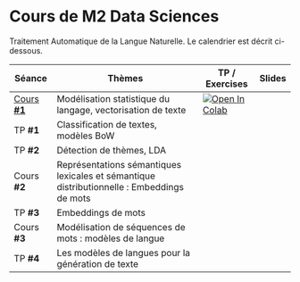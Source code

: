 # Cours de M2 Data Sciences

Traitement Automatique de la Langue Naturelle. Le calendrier est décrit ci-dessous.

| Séance | Thèmes | TP / Exercises | Slides |
|---|---|---|---| 
| [Cours **#1**](https://github.com/AntoineSimoulin/m2-data-sciences/tree/master/Cours%201%20-%20Mod%C3%A9lisation%20statistique%20du%20langage) | Modélisation statistique du langage, vectorisation de texte | [![Open In Colab](https://colab.research.google.com/assets/colab-badge.svg)](https://colab.research.google.com/github/AntoineSimoulin/m2-data-sciences/blob/master/Cours%201%20-%20Mod%C3%A9lisation%20statistique%20du%20langage/Fr%C3%A9quences%20des%20mots.ipynb) | <a href="https://github.com/AntoineSimoulin/m2-data-sciences/tree/master/Cours%201%20-%20Mod%C3%A9lisation%20statistique%20du%20langage/Cours_1.pdf"> <img src=https://www.svgrepo.com/show/255820/ppt.svg width="15" height="15"></a> |
| TP **#1** | Classification de textes, modèles BoW | |
| TP **#2** | Détection de thèmes, LDA | | |
| Cours **#2** | Représentations sémantiques lexicales et sémantique distributionnelle : Embeddings de mots | |
| TP **#3** | Embeddings de mots | | |
| Cours **#3** | Modélisation de séquences de mots : modèles de langue | | |
| TP **#4** | Les modèles de langues pour la génération de texte | | |
